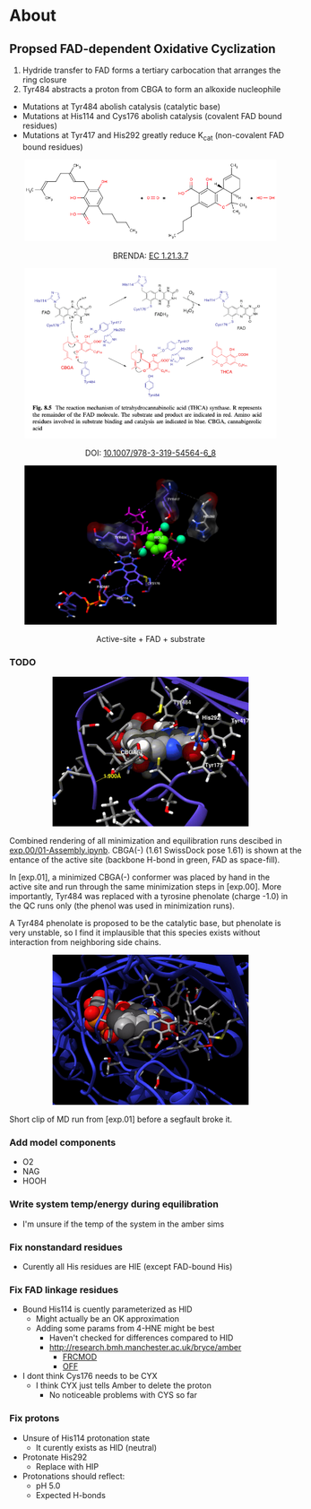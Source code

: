 # About

## Propsed FAD-dependent Oxidative Cyclization

1. Hydride transfer to FAD forms a tertiary carbocation that arranges the ring closure
2. Tyr484 abstracts a proton from CBGA to form an alkoxide nucleophile

- Mutations at Tyr484 abolish catalysis (catalytic base)
- Mutations at His114 and Cys176 abolish catalysis (covalent FAD bound residues)
- Mutations at Tyr417 and His292 greatly reduce K<sub>cat</sub> (non-covalent FAD bound residues)

<p align='center'>
    <img alt='' src='img/brenda-mech.png' width='450px'>
    <p align='center'>
        BRENDA:
        <a href='https://www.brenda-enzymes.org/enzyme.php?ecno=1.21.3.7'>
            EC 1.21.3.7
        </a>
    <p>
</p>

<p align='center'>
    <img alt='' src='img/Fig8_5-Sirikantramas2017.png' width='450px'>
    <p align='center'>
        DOI:
        <a href='https://doi.org/10.1007/978-3-319-54564-6_8'>
             10.1007/978-3-319-54564-6_8
        </a>
    <p>
</p>

<p align='center'>
    <img alt='' src='img/asite.png' width='450px'>
    <p align='center'> 
        Active-site + FAD + substrate
    </p>
</p>

### TODO

<p align='center'>
    <img alt='' src='img/exp.00.01.a.gif' width='350px'>
    <p align='center'>
        <div style='margin-left: auto; margin-right: auto; width: 525px'>
            Combined rendering of all minimization and equilibration runs descibed in <a href='https://github.com/Chebuu/3VTE-model/tree/master/exp.00/01-Assembly.ipynb'>exp.00/01-Assembly.ipynb</a>. CBGA(-) (1.61 SwissDock pose 1.61) is shown at the entance of the active site (backbone H-bond in green, FAD as space-fill). 
        </div>
    </p>
</p>

In [exp.01], a minimized CBGA(-) conformer was placed by hand in the active site and run through the same minimization steps in [exp.00]. More importantly, Tyr484 was replaced with a tyrosine phenolate (charge -1.0) in the QC runs only (the phenol was used in minimization runs). 

A Tyr484 phenolate is proposed to be the catalytic base, but phenolate is very unstable, so I find it implausible that this species exists without interaction from neighboring side chains. 

<p align='center'>
    <img alt='' src='img/exp.01.02.a.gif' width='350px'>
    <p align='center'>
        <div style='margin-left: auto; margin-right: auto; width: 525px'>
            Short clip of MD run from [exp.01] before a segfault broke it. 
        </div>
    </p>
</p>

### Add model components
- O2
- NAG
- HOOH

### Write system temp/energy during equilibration
- I'm unsure if the temp of the system in the amber sims

### Fix nonstandard residues
- Curently all His residues are HIE (except FAD-bound His)

### Fix FAD linkage residues
- Bound His114 is cuently parameterized as HID
    - Might actually be an OK approximation
    - Adding some params from 4-HNE might be best
        - Haven't checked for differences compared to HID
        - http://research.bmh.manchester.ac.uk/bryce/amber
            - [FRCMOD](http://personalpages.manchester.ac.uk/staff/Richard.Bryce/amber/pro/u01.frcmod)
            - [OFF](https://personalpages.manchester.ac.uk/staff/Richard.Bryce/amber/pro/u01.lib)
- I dont think Cys176 needs to be CYX
    - I think CYX just tells Amber to delete the proton
        - No noticeable problems with CYS so far 

### Fix protons
- Unsure of His114 protonation state
    - It curently exists as HID (neutral)
- Protonate His292
    - Replace with HIP
- Protonations should reflect:
    - pH 5.0
    - Expected H-bonds
